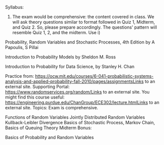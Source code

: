 Syllabus: 

1. The exam would be comprehensive: the content covered in class. We will ask theory questions similar to format followed in Quiz 1, Midterm, and Quiz 2. So, please prepare accordingly. The questions' pattern will resemble Quiz 1, 2, and the midterm.  Use i) 

Probability, Random Variables and Stochastic Processes, 4th Edition by A Papoulis, S Pillai

Introduction to Probability Models by Sheldon M. Ross

Introduction to Probability for Data Science, by Stanley H. Chan

Practice from: https://ocw.mit.edu/courses/6-041-probabilistic-systems-analysis-and-applied-probability-fall-2010/pages/assignmentsLinks to an external site.
Supporting Portal: https://www.randomservices.org/random/Links to an external site.
You might find this course useful: https://engineering.purdue.edu/ChanGroup/ECE302/lecture.htmlLinks to an external site.
Topics: Exam is comprehensive.

Functions of Random Variables
Jointly Distributed Random Variables
Kullback-Leibler Divergence
Basics of Stochastic Process, Markov Chain,
Basics of Queuing Theory
Midterm Bonus:

Basics of Probability and Random Variables 
